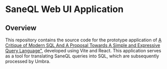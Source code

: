 # SaneQL Web UI Application 

## Overview

This repository contains the source code for the prototype application of <a href="https://www.cidrdb.org/cidr2024/papers/p48-neumann.pdf">A Critique of Modern SQL And A Proposal Towards A Simple and Expressive Query Language"</a>, developed using Vite and React. This application serves as a tool for translating SaneQL queries into SQL, which are subsequently processed by Umbra.
